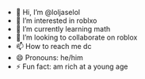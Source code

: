- 👋 Hi, I’m @loljaselol
- 👀 I’m interested in roblxo
- 🌱 I’m currently learning math
- 💞️ I’m looking to collaborate on roblox
- 📫 How to reach me dc
- 😄 Pronouns: he/him
- ⚡ Fun fact: am rich at a young age

<!---
loljaselol/loljaselol is a ✨ special ✨ repository because its `README.md` (this file) appears on your GitHub profile.
You can click the Preview link to take a look at your changes.
--->
